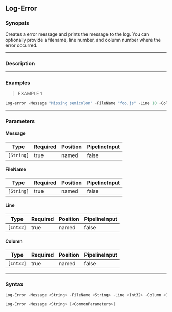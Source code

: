 Log-Error
---------

### Synopsis
Creates a error message and prints the message to the log. 
You can optionally provide a filename, line number, and column number where the error occurred.

---

### Description

---

### Examples
> EXAMPLE 1

```PowerShell
Log-error -Message "Missing semicolon" -FileName "foo.js" -Line 10 -Column 5
```

---

### Parameters
#### **Message**

|Type      |Required|Position|PipelineInput|
|----------|--------|--------|-------------|
|`[String]`|true    |named   |false        |

#### **FileName**

|Type      |Required|Position|PipelineInput|
|----------|--------|--------|-------------|
|`[String]`|true    |named   |false        |

#### **Line**

|Type     |Required|Position|PipelineInput|
|---------|--------|--------|-------------|
|`[Int32]`|true    |named   |false        |

#### **Column**

|Type     |Required|Position|PipelineInput|
|---------|--------|--------|-------------|
|`[Int32]`|true    |named   |false        |

---

### Syntax
```PowerShell
Log-Error -Message <String> -FileName <String> -Line <Int32> -Column <Int32> [<CommonParameters>]
```
```PowerShell
Log-Error -Message <String> [<CommonParameters>]
```
